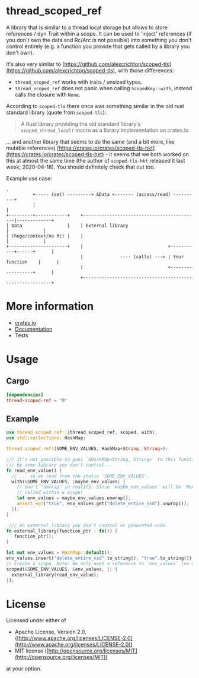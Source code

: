 # thread_scoped_ref

A library that is similar to a thread local storage but allows to store references / dyn Trait within a scope.
It can be used to 'inject' references (if you don't own the data and Rc/Arc is not possible) into something you
don't control entirely (e.g. a function you provide that gets called by a library you don't own).

It's also very similar to [https://github.com/alexcrichton/scoped-tls](https://github.com/alexcrichton/scoped-tls), with those differences:

 * `thread_scoped_ref` works with traits / unsized types.
 * `thread_scoped_ref` does not panic when calling `ScopedKey::with`, instead calls the closure with `None`.

According to `scoped-tls` there once was something similar in the old rust standard library (quote from `scoped-tls`):

> A Rust library providing the old standard library's `scoped_thread_local!` macro as a library implementation on crates.io.

... and another library that seems to do the same (and a bit more, like mutable references) [https://crates.io/crates/scoped-tls-hkt](https://crates.io/crates/scoped-tls-hkt) - it seems that we both worked on this at almost the same time (the author of `scoped-tls-hkt` released it last week; 2020-04-18). You should definitely check that out too.

Example use case:

```
.
          +----- (set) ---------> &Data <------- (access/read) ----------+
          |                                                              |
+---------+------------+    +--------------------------------------------|-------------+
| Data                 |    | External library                           |             |
| (huge/context/no Rc) |    |                                            |             |
+----------------------+    |                                +-----------+------+      |
                            |              ---- (calls) ---> | Your function    |      |
                            |                                +------------------+      |
                            +----------------------------------------------------------+
```


# More information

  * [crates.io](https://crates.io/crates/thread-scoped-ref)
  * [Documentation](https://docs.rs/thread-scoped-ref)
  * Tests

# Usage

## Cargo

```toml
[dependencies]
thread-scoped-ref = "0"
```

## Example

 ```rust
 use thread_scoped_ref::{thread_scoped_ref, scoped, with};
 use std::collections::HashMap;

 thread_scoped_ref!(SOME_ENV_VALUES, HashMap<String, String>);

 /// It's not possible to pass `&HashMap<String, String>` to this function since it's called
 /// by some library you don't control...
 fn read_env_value() {
   // ... so we read from the static 'SOME_ENV_VALUES'.
   with(&SOME_ENV_VALUES, |maybe_env_values| {
     // don't "unwrap" in reality: Since `maybe_env_values` will be `None` if not
     // called within a scope!
     let env_values = maybe_env_values.unwrap();
     assert_eq!("true", env_values.get("delete_entire_ssd").unwrap());
   });
 }

  /// An external library you don't control or generated code.
 fn external_library(function_ptr : fn()) {
    function_ptr();
 }

 let mut env_values = HashMap::default();
 env_values.insert("delete_entire_ssd".to_string(), "true".to_string());
 // Create a scope. Note: We only need a reference to `env_values` (no move required).
 scoped(&SOME_ENV_VALUES, &env_values, || {
   external_library(read_env_value);
 });
 ```

# License

Licensed under either of

 * Apache License, Version 2.0, ([http://www.apache.org/licenses/LICENSE-2.0](http://www.apache.org/licenses/LICENSE-2.0))
 * MIT license ([http://opensource.org/licenses/MIT](http://opensource.org/licenses/MIT))

at your option.
